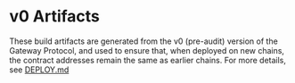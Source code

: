 # v0 Artifacts

These build artifacts are generated from the v0 (pre-audit) version of the Gateway Protocol,
and used to ensure that, when deployed on new chains, the contract addresses remain the same
as earlier chains. For more details, see [DEPLOY.md](ethereum/smart-contract/DEPLOY.md)
